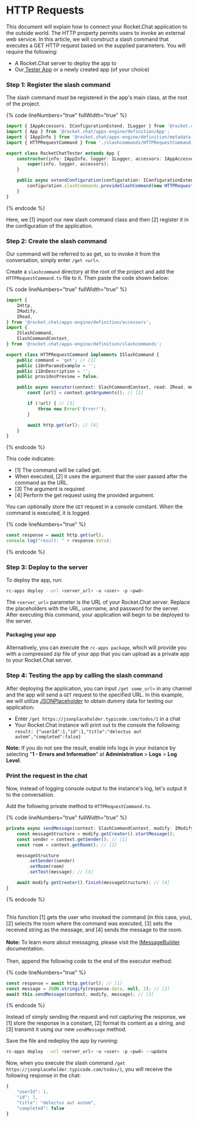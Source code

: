 # HTTP Requests

This document will explain how to connect your Rocket.Chat application to the outside world. The HTTP property permits users to invoke an external web service. In this article, we will construct a slash command that executes a GET HTTP request based on the supplied parameters. You will require the following:&#x20;

* A Rocket.Chat server to deploy the app to
* Our[ Tester App](https://github.com/RocketChat/Apps.RocketChat.Tester) or a newly created app (of your choice)

### Step 1: Register the slash command

The slash command must be registered in the app's main class, at the root of the project.

{% code lineNumbers="true" fullWidth="true" %}
```typescript
import { IAppAccessors, IConfigurationExtend, ILogger } from '@rocket.chat/apps-engine/definition/accessors';
import { App } from '@rocket.chat/apps-engine/definition/App';
import { IAppInfo } from '@rocket.chat/apps-engine/definition/metadata';
import { HTTPRequestCommand } from './slashcommands/HTTPRequestCommand'; // [1]

export class RocketChatTester extends App {
    constructor(info: IAppInfo, logger: ILogger, accessors: IAppAccessors) {
        super(info, logger, accessors);
    }

    public async extendConfiguration(configuration: IConfigurationExtend) {
        configuration.slashCommands.provideSlashCommand(new HTTPRequestCommand()); // [2]
    }
}
```
{% endcode %}

Here, we \[1] import our new slash command class and then \[2] register it in the configuration of the application.

### Step 2: Create the slash command

Our command will be referred to as get, so to invoke it from the conversation, simply enter `/get <url>`.

Create a `slashcommand` directory at the root of the project and add the `HTTPRequestCommand.ts` file to it. Then paste the code shown below:

{% code lineNumbers="true" fullWidth="true" %}
```typescript
import {
    IHttp,
    IModify,
    IRead,
} from '@rocket.chat/apps-engine/definition/accessors';
import {
    ISlashCommand,
    SlashCommandContext,
} from '@rocket.chat/apps-engine/definition/slashcommands';

export class HTTPRequestCommand implements ISlashCommand {
    public command = 'get'; // [1]
    public i18nParamsExample = '';
    public i18nDescription = '';
    public providesPreview = false;

    public async executor(context: SlashCommandContext, read: IRead, modify: IModify, http: IHttp): Promise<void> {
        const [url] = context.getArguments(); // [2]

        if (!url) { // [3]
            throw new Error('Error!');
        }

        await http.get(url); // [4]
    }
}
```
{% endcode %}

This code indicates:&#x20;

* \[1] The command will be called get.
* When executed, \[2] it uses the argument that the user passed after the command as the URL.
* \[3] The argument is required
* \[4] Perform the get request using the provided argument.

You can optionally store the `GET` request in a console constant. When the command is executed, it is logged.

{% code lineNumbers="true" %}
```typescript
const response = await http.get(url);
console.log("result: " + response.data);
```
{% endcode %}

### Step 3: Deploy to the server

To deploy the app, run:&#x20;

```bash
rc-apps deploy --url <server_url> -u <user> -p <pwd>
```

The `<server_url>` parameter is the URL of your Rocket.Chat server. Replace the placeholders with the URL, username, and password for the server. After executing this command, your application will begin to be deployed to the server.

#### Packaging your app

Alternatively, you can execute the `rc-apps package`, which will provide you with a compressed zip file of your app that you can upload as a private app to your Rocket.Chat server.&#x20;

### Step 4: Testing the app by calling the slash command

After deploying the application, you can input `/get some_url>` in any channel and the app will send a `GET` request to the specified URL. In this example, we will utilize [JSONPlaceholder](https://jsonplaceholder.typicode.com) to obtain dummy data for testing our application:

* Enter `/get https://jsonplaceholder.typicode.com/todos/1` in a chat
* Your Rocket.Chat instance will print out to the console the following:\
  `result: {"userId":1,"id":1,"title":"delectus aut autem","completed":false}`

**Note:** If you do not see the result, enable info logs in your instance by selecting "**1 - Errors and Information**" at **Administration** > **Logs** > **Log** **Level**.

### Print the request in the chat&#x20;

Now, instead of logging console output to the instance's log, let's output it to the conversation.

Add the following private method to `HTTPRequestCommand.ts`.

{% code lineNumbers="true" fullWidth="true" %}
```typescript
private async sendMessage(context: SlashCommandContext, modify: IModify, message: string): Promise<void> {
    const messageStructure = modify.getCreator().startMessage();
    const sender = context.getSender(); // [1]
    const room = context.getRoom(); // [2]

    messageStructure
        .setSender(sender)
        .setRoom(room)
        .setText(message); // [3]

    await modify.getCreator().finish(messageStructure); // [4]
}
```
{% endcode %}

\
This function \[1] gets the user who invoked the command (in this case, you), \[2] selects the room where the command was executed, \[3] sets the received string as the message, and \[4] sends the message to the room.\
\
**Note:** To learn more about messaging, please visit the [IMessageBuilder](https://rocketchat.github.io/Rocket.Chat.Apps-engine/interfaces/accessors\_imessagebuilder.imessagebuilder.html) documentation.\
\
Then, append the following code to the end of the executor method:

{% code lineNumbers="true" %}
```typescript
const response = await http.get(url); // [1]
const message = JSON.stringify(response.data, null, 2); // [2]
await this.sendMessage(context, modify, message); // [3]
```
{% endcode %}

Instead of simply sending the request and not capturing the response, we \[1] store the response in a constant, \[2] format its content as a string, and \[3] transmit it using our new `sendMessage` method.

Save the file and redeploy the app by running:

```bash
rc-apps deploy --url <server_url> -u <user> -p <pwd> --update
```

Now, when you execute the slash command `/get https://jsonplaceholder.typicode.com/todos/1`, you will receive the following response in the chat:

```typescript
{
    "userId": 1,
    "id": 1,
    "title": "delectus aut autem",
    "completed": false
}
```
